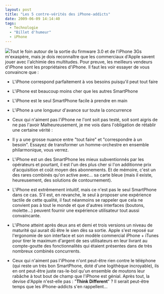```yaml
---
layout: post
title: "Les 5 contre-vérités des iPhone-addicts"
date: 2009-06-09 14:14:40
tags:
  - Technologie
  - "Billet d'humeur"
  - iPhone
---
```


![](/images/)Tout le foin autour de la sortie du firmware 3.0 et de l'iPhone 3Gs m'exaspère, mais je dois reconnaître que les commerciaux d'Apple savent jouer avec l'alchimie des multitudes. Pour preuve, les meilleurs vendeurs d'iPhone sont les propriétaires d'iPhone. Il faut les voir essayer de vous convaincre que&nbsp;:

*   L'iPhone correspond parfaitement à vos besoins puisqu'il peut tout faire
*   L'iPhone est beaucoup moins cher que les autres SmartPhone
*   L'iPhone est le seul SmartPhone facile à prendre en main
*   L'iPhone a une longueur d'avance sur toute la concurrence
*   Ceux qui n'aiment pas l'iPhone ne l'ont soit pas testé, soit sont aigris de ne pas l'avoir
Malheureusement, je me vois dans l'obligation de rétablir une certaine vérité&nbsp;:

*   Il y a une grosse nuance entre "tout faire" et "correspondre à un besoin". Essayez de transformer un homme-orchestre en ensemble philarmonique, vous verrez.
*   L'iPhone est un des SmartPhone les mieux subventionnés par les opérateurs et pourtant, il est l'un des plus cher si l'on additionne prix d'acquisition et coût moyen des abonnements. Et de mémoire, c'est un des rares combinés qu'on active avec… sa carte bleue (mais il existe, heureusement, des solutions de contournement).
*   L'iPhone est extrêmement intuitif, mais ce n'est pas le seul SmartPhone dans ce cas. S'il est, en revanche, le seul à proposer une expérience tactile de cette qualité, il faut néanmoins se rappeler que cela ne convient pas à tout le monde et que d'autres interfaces (boutons, molette…) peuvent fournir une expérience utilisateur tout aussi convaincante.
*   L'iPhone atteint après deux ans et demi et trois versions un niveau de maturité qui aurait dû être le sien dès sa sortie. Apple s'est reposé sur l'ergonomie de son interface et son modèle commercial iPhone + iTunes pour tirer le maximum d'argent de ses utilisateurs en leur livrant au compte-goutte des fonctionnalités qui étaient présentes dans de très nombreux combinés concurrents.
*   Ceux qui n'aiment pas l'iPhone n'ont peut-être rien contre le téléphone (qui reste un très bon SmartPhone, doté d'une logithèque incroyable), ils en ont peut-être juste ras-le-bol qu'un ensemble de moutons leur rabâche à tout bout de champ que l'iPhone est génial. Après tout, la devise d'Apple n'est-elle pas&nbsp;: "**Think Different**"&nbsp;? Il serait peut-être temps que les iPhone-addicts s'en rappellent…
